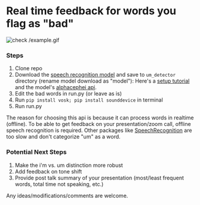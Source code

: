 # Real time feedback for words you flag as "bad"

![check /example.gif]("https://github.com/mberk06/um_detector/blob/main/example.gif")


### Steps
1. Clone repo
2. Download the [speech recognition model](https://alphacephei.com/vosk/models) and save to `um_detector` directory (rename model download as "model"): Here's a [setup tutorial](https://www.youtube.com/watch?v=Itic1lFc4Gg&t=1s&ab_channel=yingshaoxo%27slab) and the model's [alphacephei api](https://alphacephei.com/vosk/install). 
3. Edit the bad words in run.py (or leave as is)
4. Run `pip install vosk; pip install sounddevice` in terminal
5. Run run.py

The reason for choosing this api is because it can process words in realtime (offline). To be able to get feedback on your presentation/zoom call, offline speech recognition is required. Other packages like [SpeechRecognition](https://pypi.org/project/SpeechRecognition/) are too slow and don't categorize "um" as a word. 

### Potential Next Steps
1. Make the i'm vs. um distinction more robust
2. Add feedback on tone shift
3. Provide post talk summary of your presentation (most/least frequent words, total time not speaking, etc.)

Any ideas/modifications/comments are welcome.

